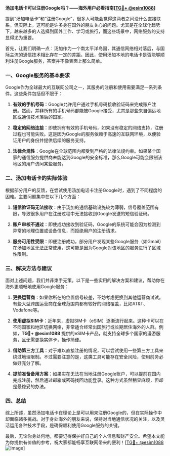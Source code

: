 **汤加电话卡可以注册Google吗？——海外用户必看指南[[TG💪+ @esim1088](https://t.me/s/esim1088)]**

提到“汤加电话卡”和“注册Google”，很多人可能会觉得这两者之间没什么直接联系，但实际上，这可能是许多身在国外的朋友关心的问题。尤其是在全球化趋势下，越来越多的人选择到国外工作、学习或旅行，而这些场景中，网络服务的支持显得尤为重要。

首先，让我们明确一点：汤加作为一个南太平洋岛国，其通信网络相对落后，与国际主流的通信技术相比存在一定的差距。因此，使用汤加本地的电话卡是否能够顺利注册Google服务，答案并不像表面上那么简单。

### 一、Google服务的基本要求

Google作为全球最大的互联网公司之一，其服务的注册和使用需要满足一系列条件。这些条件包括但不限于：

1. **有效的手机号码**：Google允许用户通过手机号码接收验证码来完成账户注册。然而，并非所有的手机号码都能被Google接受，尤其是那些来自偏远地区或通信技术落后的国家。
   
2. **稳定的网络连接**：即使拥有有效的手机号码，如果没有稳定的网络支持，注册过程也可能失败。这是因为Google的服务依赖于高速的互联网环境，以便验证用户的身份并提供后续的服务支持。

3. **法律合规性**：Google在全球范围内都受到严格的法律法规约束。如果某个国家的通信服务提供商未能达到Google的安全标准，那么Google可能会限制该地区的用户访问某些服务。

### 二、汤加电话卡的实际体验

根据部分用户的反馈，在尝试使用汤加电话卡注册Google时，遇到了不同程度的困难。主要问题集中在以下几个方面：

1. **短信验证码无法接收**：由于汤加的通信基础设施较为薄弱，信号覆盖范围有限，导致很多用户在注册过程中无法接收到Google发送的短信验证码。

2. **账户审核不通过**：即使成功接收到验证码，Google的系统可能会因为检测到异常的地理位置或设备信息，而拒绝用户的注册请求。

3. **服务可用性受限**：即便注册成功，部分用户发现某些Google服务（如Gmail）在汤加地区无法正常使用，这可能是因为Google对该地区的服务进行了区域性限制。

### 三、解决方法与建议

面对上述问题，我们并非束手无策。以下是一些实用的解决方案和建议，帮助你在海外更顺畅地使用Google服务：

1. **更换运营商**：如果你所在的位置信号较差，不妨考虑更换到其他运营商试试。有些大型跨国运营商在全球范围内都有较好的网络覆盖，比如AT&T、Vodafone等。

2. **使用虚拟SIM卡**：近年来，虚拟SIM卡（eSIM）逐渐流行起来。这种卡可以在不同国家和地区切换网络，非常适合经常出国旅行或长期居住海外的人群。例如，**TG💪+ @esim1088** 提供的eSIM卡产品，就支持全球多个国家的漫游服务，且无需更换实体卡，操作简便。

3. **借助第三方工具**：对于难以直接注册的情况，可以尝试使用一些第三方工具来绕过地理限制。不过需要注意的是，这类工具可能存在安全风险，使用前务必做好充分了解。

4. **提前准备备用方案**：如果实在无法在当地注册Google账户，可以提前在国内完成注册，然后通过邮箱或密码找回功能登录。这种方式虽然稍显麻烦，但却是最稳妥的办法。

### 四、总结

综上所述，虽然汤加电话卡在理论上是可以用来注册Google的，但在实际操作中却面临诸多挑战。对于身处海外的朋友来说，保持对当地通信状况的关注，以及灵活运用各种技术手段，是确保顺利使用Google服务的关键。

最后，无论你身处何地，都要记得保护好自己的个人信息和财产安全。希望本文能为你提供有价值的参考，祝大家都能畅享互联网带来的便利！[[TG💪+ @esim1088](https://t.me/s/esim1088) ![Image](https://i.postimg.cc/4NQfJmqS/Snipaste-2025-05-13-00-14-12.png)]
